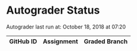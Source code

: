 # Autograder Status
Autograder last run at: October 18, 2018 at 07:20

| GitHub ID | Assignment | Graded Branch |
|-----------|------------|---------------|
